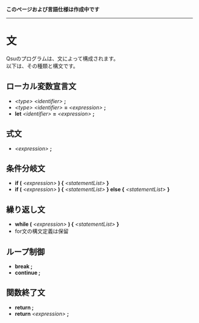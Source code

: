 **このページおよび言語仕様は作成中です**
<hr>

# 文
Qsuのプログラムは、文によって構成されます。  
以下は、その種類と構文です。

## ローカル変数宣言文
- *\<type\> \<identifier\>* **;**
- *\<type\> \<identifier\>* **=** *\<expression\>* **;**
- **let** *\<identifier\>* **=** *\<expression\>* **;**

## 式文
- *\<expression\>* **;**

## 条件分岐文
- **if (** *\<expression\>* **) {** *\<statementList\>* **}**
- **if (** *\<expression\>* **) {** *\<statementList\>* **} else {** *\<statementList\>* **}**

## 繰り返し文
- **while (** *\<expression\>* **) {** *\<statementList\>* **}**
- for文の構文定義は保留

## ループ制御
- **break ;**
- **continue ;**

## 関数終了文
- **return ;**
- **return** *\<expression\>* **;**
